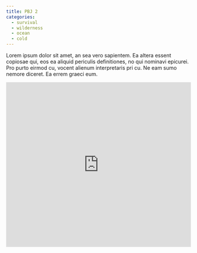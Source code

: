 ```yaml
---
title: PBJ 2
categories:
  - survival
  - wilderness
  - ocean
  - cold
---
```

Lorem ipsum dolor sit amet, an sea vero sapientem. Ea altera essent copiosae qui, eos ea aliquid periculis definitiones, no qui nominavi epicurei. Pro purto eirmod cu, vocent alienum interpretaris pri cu. Ne eam sumo nemore diceret. Ea errem graeci eum.


<iframe width="100%" height="450" scrolling="no" frameborder="no" src="https://w.soundcloud.com/player/?url=https%3A//api.soundcloud.com/playlists/20863585&amp;auto_play=false&amp;hide_related=false&amp;visual=true"></iframe>
